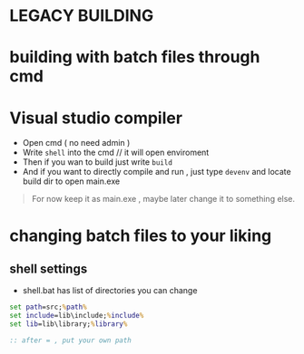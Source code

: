 
# LEGACY BUILDING

# building with batch files through cmd
# Visual studio compiler 

- Open cmd ( no need admin )
- Write `shell` into the cmd // it will open enviroment
- Then if you wan to build just write `build`
- And if you want to directly compile and run , just type `devenv` and locate build dir to open main.exe

> For now keep it as main.exe , maybe later change it to something else.

# changing batch files to your liking

## shell settings

- shell.bat has list of directories you can change

```bat
set path=src;%path% 
set include=lib\include;%include%
set lib=lib\library;%library%

:: after = , put your own path
```
